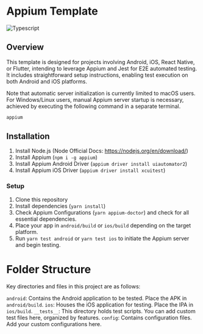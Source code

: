 # Appium Template

![Typescript](https://img.shields.io/badge/TypeScript-007ACC?style=for-the-badge&logo=typescript&logoColor=white)

## Overview

This template is designed for projects involving Android, iOS, React Native, or Flutter, intending to leverage Appium and Jest for E2E automated testing. It includes straightforward setup instructions, enabling test execution on both Android and iOS platforms.

Note that automatic server initialization is currently limited to macOS users. For Windows/Linux users, manual Appium server startup is necessary, achieved by executing the following command in a separate terminal.

```powershell
appium
```

## Installation

1. Install Node.js (Node Official Docs: https://nodejs.org/en/download/)
2. Install Appium (`npm i -g appium`)
3. Install Appium Android Driver (`appium driver install uiautomator2`)
4. Install Appium iOS Driver (`appium driver install xcuitest`)

### Setup

1. Clone this repository
2. Install dependencies (`yarn install`)
3. Check Appium Configurations (`yarn appium-doctor`) and check for all essential dependencies.
4. Place your app in `android/build` or `ios/build` depending on the target platform.
5. Run `yarn test android` or `yarn test ios` to initiate the Appium server and begin testing.

# Folder Structure

Key directories and files in this project are as follows:

`android`: Contains the Android application to be tested. Place the APK in `android/build`.
`ios`: Houses the iOS application for testing. Place the IPA in `ios/build`.
`__tests__`: This directory holds test scripts. You can add custom test files here, organized by features.
`config`: Contains configuration files. Add your custom configurations here.
